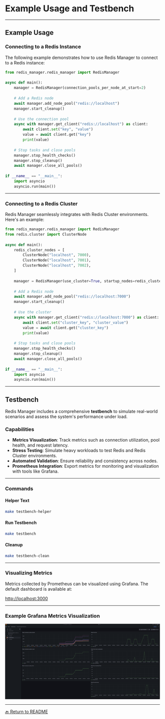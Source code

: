 # **Example Usage and Testbench**

---

## **Example Usage**

### **Connecting to a Redis Instance**

The following example demonstrates how to use Redis Manager to connect to a Redis instance:

```python
from redis_manager.redis_manager import RedisManager

async def main():
    manager = RedisManager(connection_pools_per_node_at_start=2)

    # Add a Redis node
    await manager.add_node_pool("redis://localhost")
    manager.start_cleanup()

    # Use the connection pool
    async with manager.get_client("redis://localhost") as client:
        await client.set("key", "value")
        value = await client.get("key")
        print(value)

    # Stop tasks and close pools
    manager.stop_health_checks()
    manager.stop_cleanup()
    await manager.close_all_pools()

if __name__ == "__main__":
    import asyncio
    asyncio.run(main())
```

---

### **Connecting to a Redis Cluster**

Redis Manager seamlessly integrates with Redis Cluster environments. Here's an example:

```python
from redis_manager.redis_manager import RedisManager
from redis.cluster import ClusterNode

async def main():
    redis_cluster_nodes = [
        ClusterNode("localhost", 7000),
        ClusterNode("localhost", 7001),
        ClusterNode("localhost", 7002),
    ]

    manager = RedisManager(use_cluster=True, startup_nodes=redis_cluster_nodes)

    # Add a Redis node
    await manager.add_node_pool("redis://localhost:7000")
    manager.start_cleanup()

    # Use the cluster
    async with manager.get_client("redis://localhost:7000") as client:
        await client.set("cluster_key", "cluster_value")
        value = await client.get("cluster_key")
        print(value)

    # Stop tasks and close pools
    manager.stop_health_checks()
    manager.stop_cleanup()
    await manager.close_all_pools()

if __name__ == "__main__":
    import asyncio
    asyncio.run(main())
```

---

## **Testbench**

Redis Manager includes a comprehensive **testbench** to simulate real-world scenarios and assess the system's performance under load.

### **Capabilities**
- **Metrics Visualization**: Track metrics such as connection utilization, pool health, and request latency.
- **Stress Testing**: Simulate heavy workloads to test Redis and Redis Cluster environments.
- **Automated Validation**: Ensure reliability and consistency across nodes.
- **Prometheus Integration**: Export metrics for monitoring and visualization with tools like Grafana.

---

### **Commands**

#### **Helper Text**
```bash
make testbench-helper
```

#### **Run Testbench**
```bash
make testbench
```

#### **Cleanup**
```bash
make testbench-clean
```

---

### **Visualizing Metrics**

Metrics collected by Prometheus can be visualized using Grafana. The default dashboard is available at:

[http://localhost:3000](http://localhost:3000)

---

### Example Grafana Metrics Visualization
![Grafana Metrics Visualization Example](../assets/grafana-metrics-visiualization.png)

---

[🔙 Return to README](../README.md)

